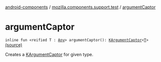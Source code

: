 [android-components](../index.md) / [mozilla.components.support.test](index.md) / [argumentCaptor](./argument-captor.md)

# argumentCaptor

`inline fun <reified T : `[`Any`](https://kotlinlang.org/api/latest/jvm/stdlib/kotlin/-any/index.html)`> argumentCaptor(): `[`KArgumentCaptor`](-k-argument-captor/index.md)`<`[`T`](argument-captor.md#T)`>` [(source)](https://github.com/mozilla-mobile/android-components/blob/master/components/support/test/src/main/java/mozilla/components/support/test/KArgumentCaptor.kt#L15)

Creates a [KArgumentCaptor](-k-argument-captor/index.md) for given type.

